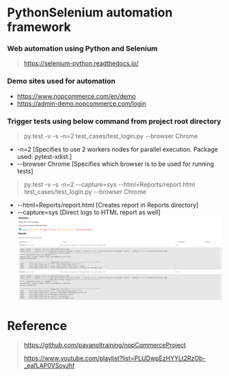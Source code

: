 # PythonSelenium automation framework
### Web automation using Python and Selenium
> https://selenium-python.readthedocs.io/

### Demo sites used for automation
* https://www.nopcommerce.com/en/demo
* https://admin-demo.nopcommerce.com/login

### Trigger tests using below command from project root directory
> py.test -v -s -n=2 test_cases/test_login.py --browser Chrome
* -n=2 [Specifies to use 2 workers nodes for parallel execution. Package used: pytest-xdist.]
* --browser Chrome [Specifies which browser is to be used for running tests]

> py.test -v -s -n=2 --capture=sys --html=Reports/report.html test_cases/test_login.py --browser Chrome
* --html=Reports/report.html [Creates report in Reports directory]
*  --capture=sys [Direct logs to HTML report as well]
![img.png](img.png)

# Reference
> https://github.com/pavanoltraining/nopCommerceProject
>
> https://www.youtube.com/playlist?list=PLUDwpEzHYYLt2RzOb-_eafLAP0VSoyJhf